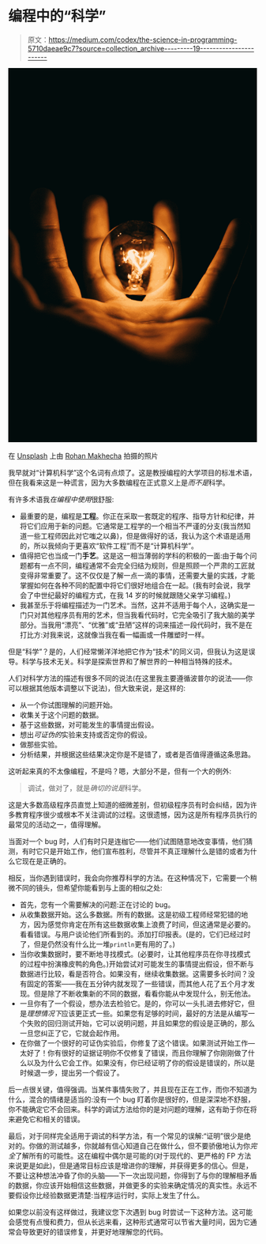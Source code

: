 # 编程中的“科学”

> 原文：<https://medium.com/codex/the-science-in-programming-5710daeae9c7?source=collection_archive---------19----------------------->

![](img/1c08db7062dfda3bac8237d7b45e6b91.png)

在 [Unsplash](https://unsplash.com?utm_source=medium&utm_medium=referral) 上由 [Rohan Makhecha](https://unsplash.com/@rohanmakhecha?utm_source=medium&utm_medium=referral) 拍摄的照片

我早就对“计算机科学”这个名词有点烦了。这是教授编程的大学项目的标准术语，但在我看来这是一种谎言，因为大多数编程在正式意义上是*而不是*科学。

有许多术语我*在编程中使用*很舒服:

*   最重要的是，编程是**工程**。你正在采取一套既定的程序、指导方针和纪律，并将它们应用于新的问题。它通常是工程学的一个相当不严谨的分支(我当然知道一些工程师因此对它嗤之以鼻)，但是做得好的话，我认为这个术语是适用的，所以我倾向于更喜欢“软件工程”而不是“计算机科学”。
*   值得把它也当成一门**手艺**。这是这一相当薄弱的学科的积极的一面:由于每个问题都有一点不同，编程通常不会完全归结为规则，但是照顾一个严肃的工匠就变得非常重要了。这不仅仅是了解一点一滴的事情，还需要大量的实践，才能掌握如何在各种不同的配置中将它们很好地组合在一起。(我有时会说，我学会了中世纪最好的编程方式，在我 14 岁的时候就跟随父亲学习编程。)
*   我甚至乐于将编程描述为一门艺术。当然，这并不适用于每个人，这确实是一门只对其他程序员有用的艺术，但当我看代码时，它完全吸引了我大脑的美学部分。当我用“漂亮”、“优雅”或“丑陋”这样的词来描述一段代码时，我不是在打比方:对我来说，这就像当我在看一幅画或一件雕塑时一样。

但是“科学”？是的，人们经常懒洋洋地把它作为“技术”的同义词，但我认为这是误导。科学与技术无关。科学是探索世界和了解世界的一种相当特殊的技术。

人们对科学方法的描述有很多不同的说法(在这里我主要遵循波普尔的说法——你可以根据其他版本调整以下说法)，但大致来说，是这样的:

*   从一个你试图理解的问题开始。
*   收集关于这个问题的数据。
*   基于这些数据，对可能发生的事情提出假设。
*   想出*可证伪的*实验来支持或否定你的假设。
*   做那些实验。
*   分析结果，并根据这些结果决定你是不是错了，或者是否值得遵循这条思路。

这听起来真的不太像编程，不是吗？嗯，大部分不是，但有一个大的例外:

> 调试，做对了，就是*确切的说是*科学。

这是大多数高级程序员直觉上知道的细微差别，但初级程序员有时会纠结，因为许多教育程序很少或根本不关注调试的过程。这很遗憾，因为这是所有程序员执行的最常见的活动之一，值得理解。

当面对一个 bug 时，人们有时只是连枷它——他们试图随意地改变事情，他们猜测，有时它只是开始工作，他们宣布胜利，尽管并不真正理解什么是错的或者为什么它现在是正确的。

相反，当你遇到错误时，我会向你推荐科学的方法。在这种情况下，它需要一个稍微不同的镜头，但希望你能看到与上面的相似之处:

*   首先，您有一个需要解决的问题:正在讨论的 bug。
*   从收集数据开始。这么多数据。所有的数据。这是初级工程师经常犯错的地方，因为感觉你肯定在所有这些数据收集上浪费了时间，但这通常是必要的。看看错误。与用户谈论他们所看到的。添加打印报表。(是的，它们已经过时了，但是仍然没有什么比一堆`println`更有用的了。)
*   当你收集数据时，要不断地寻找模式。(必要时，让其他程序员在你寻找模式的过程中扮演橡皮鸭的角色。)开始尝试对可能发生的事情提出假设，但不断与数据进行比较，看是否符合。如果没有，继续收集数据。这需要多长时间？没有固定的答案——我在五分钟内就发现了一些错误，而其他人花了五个月才发现。但是除了不断收集新的不同的数据，看看你能从中发现什么，别无他法。
*   一旦你有了一个假设，想办法去检验它。是的，你可以一头扎进去修好它，但是*理想情况下*应该更正式一些。如果您有足够的时间，最好的方法是从编写一个失败的回归测试开始，它可以说明问题，并且如果您的假设是正确的，那么一旦您纠正了它，它就会起作用。
*   在你做了一个很好的可证伪实验后，你修复了这个错误。如果测试开始工作—太好了！你有很好的证据证明你不仅修复了错误，而且你理解了你刚刚做了什么以及为什么它会工作。如果没有，你已经证明了你的假设是错误的，所以是时候退一步，提出另一个假设了。

后一点很关键，值得强调。当某件事情失败了，并且现在正在工作，而你不知道为什么，混合的情绪是适当的:没有一个 bug 盯着你是很好的，但是深深地不舒服，你不能确定它不会回来。科学的调试方法给你的是对问题的理解，这有助于你在将来避免它和相关的错误。

最后，对于同样完全适用于调试的科学方法，有一个常见的误解:“证明”很少是绝对的。你做的测试越多，你就越有信心知道自己在做什么，但不要骄傲地认为你*完全*了解所有的可能性。这在编程中偶尔是可能的(对于现代的、更严格的 FP 方法来说更是如此)，但是通常目标应该是增进你的理解，并获得更多的信心。但是，不要让这种想法冲昏了你的头脑——下一次出现问题，你得到了与你的理解相矛盾的数据，你应该开始相信这些数据，并做更多的实验来确定情况的真实性。永远不要假设你比经验数据更清楚:当程序运行时，实际上发生了什么。

如果您以前没有这样做过，我建议您下次遇到 bug 时尝试一下这种方法。这可能会感觉有点慢和费力，但从长远来看，这种形式通常可以节省大量时间，因为它通常会导致更好的错误修复，并更好地理解您的代码。